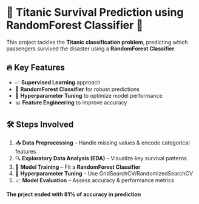 # 🚢 Titanic Survival Prediction using RandomForest Classifier 🌲  

This project tackles the **Titanic classification problem**, predicting which passengers survived the disaster using a **RandomForest Classifier**.  

## 🔥 Key Features  
- ✅ **Supervised Learning** approach  
- 🌲 **RandomForest Classifier** for robust predictions  
- 🎯 **Hyperparameter Tuning** to optimize model performance  
- 📊 **Feature Engineering** to improve accuracy  

## 🛠 Steps Involved  
1. 📥 **Data Preprocessing** – Handle missing values & encode categorical features  
2. 🔍 **Exploratory Data Analysis (EDA)** – Visualize key survival patterns  
3. 🚀 **Model Training** – Fit a **RandomForest Classifier**  
4. 🎯 **Hyperparameter Tuning** – Use GridSearchCV/RandomizedSearchCV  
5. 📈 **Model Evaluation** – Assess accuracy & performance metrics

**The prject ended with 81% of accuracy in prediction**
